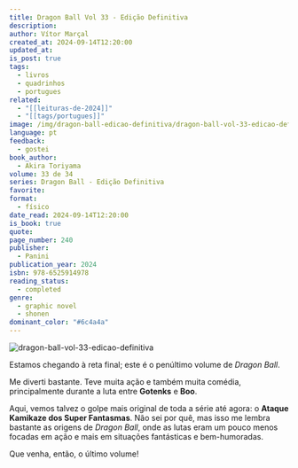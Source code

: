 ```yaml
---
title: Dragon Ball Vol 33 - Edição Definitiva
description: 
author: Vítor Marçal
created_at: 2024-09-14T12:20:00
updated_at: 
is_post: true
tags:
  - livros
  - quadrinhos
  - portugues
related:
  - "[[leituras-de-2024]]"
  - "[[tags/portugues]]"
image: /img/dragon-ball-edicao-definitiva/dragon-ball-vol-33-edicao-definitiva.jpg
language: pt
feedback:
  - gostei
book_author:
  - Akira Toriyama
volume: 33 de 34
series: Dragon Ball - Edição Definitiva
favorite: 
format:
  - físico
date_read: 2024-09-14T12:20:00
is_book: true
quote: 
page_number: 240
publisher:
  - Panini
publication_year: 2024
isbn: 978-6525914978
reading_status:
  - completed
genre:
  - graphic novel
  - shonen
dominant_color: "#6c4a4a"
---
```


![dragon-ball-vol-33-edicao-definitiva](img/dragon-ball-edicao-definitiva/dragon-ball-vol-33-edicao-definitiva.jpg)

Estamos chegando à reta final; este é o penúltimo volume de _Dragon Ball_.

Me diverti bastante. Teve muita ação e também muita comédia, principalmente durante a luta entre **Gotenks** e **Boo**.

Aqui, vemos talvez o golpe mais original de toda a série até agora: o **Ataque Kamikaze dos Super Fantasmas**. Não sei por quê, mas isso me lembra bastante as origens de _Dragon Ball_, onde as lutas eram um pouco menos focadas em ação e mais em situações fantásticas e bem-humoradas.

Que venha, então, o último volume!